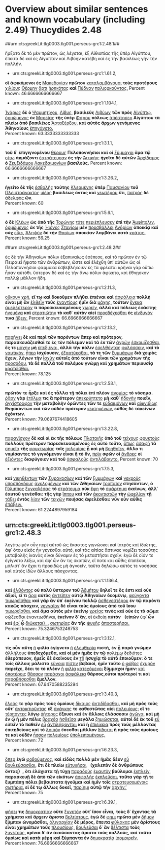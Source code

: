 # Overview about similar sentences and known vocabulary (including 2.49) Thucydides 2.48 #

##urn:cts:greekLit:tlg0003.tlg001.perseus-grc1:2.48.1##

ἤρξατο δὲ τὸ μὲν πρῶτον, ὡς λέγεται, ἐξ Αἰθιοπίας τῆς ὑπὲρ Αἰγύπτου, ἔπειτα δὲ καὶ ἐς Αἴγυπτον καὶ Λιβύην κατέβη καὶ ἐς τὴν βασιλέως γῆν τὴν πολλήν.


- urn:cts:greekLit:tlg0003.tlg001.perseus-grc1:1.61.2,

**οἳ** **ἀφικόμενοι** **ἐς** [Μακεδονίαν](http://www.perseus.tufts.edu/hopper/morph?l=Μακεδονίαν&la=greek#lexicon) **πρῶτον** [καταλαμβάνουσι](http://www.perseus.tufts.edu/hopper/morph?l=καταλαμβάνουσι&la=greek#lexicon) **τοὺς** **προτέρους** [χιλίους](http://www.perseus.tufts.edu/hopper/morph?l=χιλίους&la=greek#lexicon) [Θέρμην](http://www.perseus.tufts.edu/hopper/morph?l=Θέρμην&la=greek#lexicon) [ἄρτι](http://www.perseus.tufts.edu/hopper/morph?l=ἄρτι&la=greek#lexicon) [ᾑρηκότας](http://www.perseus.tufts.edu/hopper/morph?l=ᾑρηκότας&la=greek#lexicon) **καὶ** [Πύδναν](http://www.perseus.tufts.edu/hopper/morph?l=Πύδναν&la=greek#lexicon) [πολιορκοῦντας.](http://www.perseus.tufts.edu/hopper/morph?l=πολιορκοῦντας.&la=greek#lexicon)
Percent known: 46.6666666666667


- urn:cts:greekLit:tlg0003.tlg001.perseus-grc1:1.104.1,

[Ἰνάρως](http://www.perseus.tufts.edu/hopper/morph?l=Ἰνάρως&la=greek#lexicon) **δὲ** **ὁ** [Ψαμμητίχου,](http://www.perseus.tufts.edu/hopper/morph?l=Ψαμμητίχου,&la=greek#lexicon) [Λίβυς,](http://www.perseus.tufts.edu/hopper/morph?l=Λίβυς,&la=greek#lexicon) **βασιλεὺς** [Λιβύων](http://www.perseus.tufts.edu/hopper/morph?l=Λιβύων&la=greek#lexicon) **τῶν** **πρὸς** [Αἰγύπτῳ,](http://www.perseus.tufts.edu/hopper/morph?l=Αἰγύπτῳ,&la=greek#lexicon) [ὁρμώμενος](http://www.perseus.tufts.edu/hopper/morph?l=ὁρμώμενος&la=greek#lexicon) **ἐκ** [Μαρείας](http://www.perseus.tufts.edu/hopper/morph?l=Μαρείας&la=greek#lexicon) **τῆς** **ὑπὲρ** [Φάρου](http://www.perseus.tufts.edu/hopper/morph?l=Φάρου&la=greek#lexicon) **πόλεως** [ἀπέστησεν](http://www.perseus.tufts.edu/hopper/morph?l=ἀπέστησεν&la=greek#lexicon) **Αἰγύπτου** **τὰ** **πλείω** **ἀπὸ** **βασιλέως** [Ἀρταξέρξου,](http://www.perseus.tufts.edu/hopper/morph?l=Ἀρταξέρξου,&la=greek#lexicon) **καὶ** **αὐτὸς** **ἄρχων** **γενόμενος** **Ἀθηναίους** [ἐπηγάγετο.](http://www.perseus.tufts.edu/hopper/morph?l=ἐπηγάγετο.&la=greek#lexicon)	
Percent known: 63.3333333333333


- urn:cts:greekLit:tlg0003.tlg001.perseus-grc1:3.1.1,

**τοῦ** **δ᾽** **ἐπιγιγνομένου** [θέρους](http://www.perseus.tufts.edu/hopper/morph?l=θέρους&la=greek#lexicon) **Πελοποννήσιοι** **καὶ** **οἱ** [ξύμμαχοι](http://www.perseus.tufts.edu/hopper/morph?l=ξύμμαχοι&la=greek#lexicon) **ἅμα** **τῷ** [σίτῳ](http://www.perseus.tufts.edu/hopper/morph?l=σίτῳ&la=greek#lexicon) **ἀκμάζοντι** [ἐστράτευσαν](http://www.perseus.tufts.edu/hopper/morph?l=ἐστράτευσαν&la=greek#lexicon) **ἐς** **τὴν** [Ἀττικήν:](http://www.perseus.tufts.edu/hopper/morph?l=Ἀττικήν:&la=greek#lexicon) **ἡγεῖτο** **δὲ** **αὐτῶν** [Ἀρχίδαμος](http://www.perseus.tufts.edu/hopper/morph?l=Ἀρχίδαμος&la=greek#lexicon) **ὁ** [Ζευξιδάμου](http://www.perseus.tufts.edu/hopper/morph?l=Ζευξιδάμου&la=greek#lexicon) [Λακεδαιμονίων](http://www.perseus.tufts.edu/hopper/morph?l=Λακεδαιμονίων&la=greek#lexicon) **βασιλεύς.**	
Percent known: 66.6666666666667


- urn:cts:greekLit:tlg0003.tlg001.perseus-grc1:3.26.2,

**ἡγεῖτο** **δὲ** **τῆς** [ἐσβολῆς](http://www.perseus.tufts.edu/hopper/morph?l=ἐσβολῆς&la=greek#lexicon) **ταύτης** [Κλεομένης](http://www.perseus.tufts.edu/hopper/morph?l=Κλεομένης&la=greek#lexicon) **ὑπὲρ** [Παυσανίου](http://www.perseus.tufts.edu/hopper/morph?l=Παυσανίου&la=greek#lexicon) **τοῦ** [Πλειστοάνακτος](http://www.perseus.tufts.edu/hopper/morph?l=Πλειστοάνακτος&la=greek#lexicon) [υἱέος](http://www.perseus.tufts.edu/hopper/morph?l=υἱέος&la=greek#lexicon) **βασιλέως** **ὄντος** **καὶ** [νεωτέρου](http://www.perseus.tufts.edu/hopper/morph?l=νεωτέρου&la=greek#lexicon) **ἔτι,** [πατρὸς](http://www.perseus.tufts.edu/hopper/morph?l=πατρὸς&la=greek#lexicon) **δὲ** [ἀδελφὸς](http://www.perseus.tufts.edu/hopper/morph?l=ἀδελφὸς&la=greek#lexicon) **ὤν.**	
Percent known: 60


- urn:cts:greekLit:tlg0003.tlg001.perseus-grc1:5.6.1,

**ὁ** **δὲ** [Κλέων](http://www.perseus.tufts.edu/hopper/morph?l=Κλέων&la=greek#lexicon) **ὡς** **ἀπὸ** **τῆς** [Τορώνης](http://www.perseus.tufts.edu/hopper/morph?l=Τορώνης&la=greek#lexicon) [τότε](http://www.perseus.tufts.edu/hopper/morph?l=τότε&la=greek#lexicon) [περιέπλευσεν](http://www.perseus.tufts.edu/hopper/morph?l=περιέπλευσεν&la=greek#lexicon) **ἐπὶ** **τὴν** [Ἀμφίπολιν,](http://www.perseus.tufts.edu/hopper/morph?l=Ἀμφίπολιν,&la=greek#lexicon) [ὁρμώμενος](http://www.perseus.tufts.edu/hopper/morph?l=ὁρμώμενος&la=greek#lexicon) **ἐκ** **τῆς** [Ἠιόνος](http://www.perseus.tufts.edu/hopper/morph?l=Ἠιόνος&la=greek#lexicon) [Σταγίρῳ](http://www.perseus.tufts.edu/hopper/morph?l=Σταγίρῳ&la=greek#lexicon) **μὲν** [προσβάλλει](http://www.perseus.tufts.edu/hopper/morph?l=προσβάλλει&la=greek#lexicon) [Ἀνδρίων](http://www.perseus.tufts.edu/hopper/morph?l=Ἀνδρίων&la=greek#lexicon) **ἀποικίᾳ** **καὶ** **οὐχ** [εἷλε,](http://www.perseus.tufts.edu/hopper/morph?l=εἷλε,&la=greek#lexicon) [Ἀληψὸν](http://www.perseus.tufts.edu/hopper/morph?l=Ἀληψὸν&la=greek#lexicon) **δὲ** **τὴν** [Θασίων](http://www.perseus.tufts.edu/hopper/morph?l=Θασίων&la=greek#lexicon) **ἀποικίαν** **λαμβάνει** **κατὰ** [κράτος.](http://www.perseus.tufts.edu/hopper/morph?l=κράτος.&la=greek#lexicon)	
Percent known: 56.25

##urn:cts:greekLit:tlg0003.tlg001.perseus-grc1:2.48.2##

ἐς δὲ τὴν Ἀθηναίων πόλιν ἐξαπιναίως ἐσέπεσε, καὶ τὸ πρῶτον ἐν τῷ Πειραιεῖ ἥψατο τῶν ἀνθρώπων, ὥστε καὶ ἐλέχθη ὑπ᾽ αὐτῶν ὡς οἱ Πελοποννήσιοι φάρμακα ἐσβεβλήκοιεν ἐς τὰ φρέατα: κρῆναι γὰρ οὔπω ἦσαν αὐτόθι. ὕστερον δὲ καὶ ἐς τὴν ἄνω πόλιν ἀφίκετο, καὶ ἔθνῃσκον πολλῷ μᾶλλον ἤδη.


- urn:cts:greekLit:tlg0003.tlg001.perseus-grc1:2.11.3,

[οὔκουν](http://www.perseus.tufts.edu/hopper/morph?l=οὔκουν&la=greek#lexicon) [χρή,](http://www.perseus.tufts.edu/hopper/morph?l=χρή,&la=greek#lexicon) **εἴ** **τῳ** **καὶ** **δοκοῦμεν** **πλήθει** **ἐπιέναι** **καὶ** [ἀσφάλεια](http://www.perseus.tufts.edu/hopper/morph?l=ἀσφάλεια&la=greek#lexicon) **πολλὴ** **εἶναι** **μὴ** **ἂν** [ἐλθεῖν](http://www.perseus.tufts.edu/hopper/morph?l=ἐλθεῖν&la=greek#lexicon) **τοὺς** [ἐναντίους](http://www.perseus.tufts.edu/hopper/morph?l=ἐναντίους&la=greek#lexicon) **ἡμῖν** **διὰ** [μάχης,](http://www.perseus.tufts.edu/hopper/morph?l=μάχης,&la=greek#lexicon) **τούτων** [ἕνεκα](http://www.perseus.tufts.edu/hopper/morph?l=ἕνεκα&la=greek#lexicon) [ἀμελέστερόν](http://www.perseus.tufts.edu/hopper/morph?l=ἀμελέστερόν&la=greek#lexicon) **τι** **παρεσκευασμένους** [χωρεῖν,](http://www.perseus.tufts.edu/hopper/morph?l=χωρεῖν,&la=greek#lexicon) **ἀλλὰ** **καὶ** **πόλεως** **ἑκάστης** [ἡγεμόνα](http://www.perseus.tufts.edu/hopper/morph?l=ἡγεμόνα&la=greek#lexicon) **καὶ** [στρατιώτην](http://www.perseus.tufts.edu/hopper/morph?l=στρατιώτην&la=greek#lexicon) **τὸ** **καθ᾽** **αὑτὸν** **αἰεὶ** [προσδέχεσθαι](http://www.perseus.tufts.edu/hopper/morph?l=προσδέχεσθαι&la=greek#lexicon) **ἐς** [κίνδυνόν](http://www.perseus.tufts.edu/hopper/morph?l=κίνδυνόν&la=greek#lexicon) **τινα** [ἥξειν.](http://www.perseus.tufts.edu/hopper/morph?l=ἥξειν.&la=greek#lexicon)
Percent known: 66.6666666666667


- urn:cts:greekLit:tlg0003.tlg001.perseus-grc1:2.13.2,

[παρῄνει](http://www.perseus.tufts.edu/hopper/morph?l=παρῄνει&la=greek#lexicon) **δὲ** **καὶ** **περὶ** **τῶν** **παρόντων** **ἅπερ** **καὶ** **πρότερον,** **παρασκευάζεσθαί** **τε** **ἐς** **τὸν** **πόλεμον** **καὶ** **τὰ** **ἐκ** **τῶν** [ἀγρῶν](http://www.perseus.tufts.edu/hopper/morph?l=ἀγρῶν&la=greek#lexicon) [ἐσκομίζεσθαι,](http://www.perseus.tufts.edu/hopper/morph?l=ἐσκομίζεσθαι,&la=greek#lexicon) **ἔς** **τε** [μάχην](http://www.perseus.tufts.edu/hopper/morph?l=μάχην&la=greek#lexicon) **μὴ** [ἐπεξιέναι,](http://www.perseus.tufts.edu/hopper/morph?l=ἐπεξιέναι,&la=greek#lexicon) **ἀλλὰ** **τὴν** **πόλιν** [ἐσελθόντας](http://www.perseus.tufts.edu/hopper/morph?l=ἐσελθόντας&la=greek#lexicon) [φυλάσσειν,](http://www.perseus.tufts.edu/hopper/morph?l=φυλάσσειν,&la=greek#lexicon) **καὶ** **τὸ** [ναυτικόν,](http://www.perseus.tufts.edu/hopper/morph?l=ναυτικόν,&la=greek#lexicon) [ᾗπερ](http://www.perseus.tufts.edu/hopper/morph?l=ᾗπερ&la=greek#lexicon) **ἰσχύουσιν,** [ἐξαρτύεσθαι,](http://www.perseus.tufts.edu/hopper/morph?l=ἐξαρτύεσθαι,&la=greek#lexicon) **τά** **τε** **τῶν** [ξυμμάχων](http://www.perseus.tufts.edu/hopper/morph?l=ξυμμάχων&la=greek#lexicon) **διὰ** **χειρὸς** **ἔχειν,** **λέγων** **τὴν** [ἰσχὺν](http://www.perseus.tufts.edu/hopper/morph?l=ἰσχὺν&la=greek#lexicon) **αὐτοῖς** **ἀπὸ** **τούτων** **εἶναι** **τῶν** **χρημάτων** **τῆς** [προσόδου,](http://www.perseus.tufts.edu/hopper/morph?l=προσόδου,&la=greek#lexicon) **τὰ** **δὲ** **πολλὰ** **τοῦ** **πολέμου** **γνώμῃ** **καὶ** **χρημάτων** **περιουσίᾳ** [κρατεῖσθαι.](http://www.perseus.tufts.edu/hopper/morph?l=κρατεῖσθαι.&la=greek#lexicon)	
Percent known: 78.125


- urn:cts:greekLit:tlg0003.tlg001.perseus-grc1:2.53.1,

**πρῶτόν** **τε** **ἦρξε** **καὶ** **ἐς** **τἆλλα** **τῇ** **πόλει** **ἐπὶ** **πλέον** [ἀνομίας](http://www.perseus.tufts.edu/hopper/morph?l=ἀνομίας&la=greek#lexicon) **τὸ** **νόσημα.** [ῥᾷον](http://www.perseus.tufts.edu/hopper/morph?l=ῥᾷον&la=greek#lexicon) **γὰρ** [ἐτόλμα](http://www.perseus.tufts.edu/hopper/morph?l=ἐτόλμα&la=greek#lexicon) **τις** **ἃ** **πρότερον** [ἀπεκρύπτετο](http://www.perseus.tufts.edu/hopper/morph?l=ἀπεκρύπτετο&la=greek#lexicon) **μὴ** **καθ᾽** [ἡδονὴν](http://www.perseus.tufts.edu/hopper/morph?l=ἡδονὴν&la=greek#lexicon) **ποιεῖν,** [ἀγχίστροφον](http://www.perseus.tufts.edu/hopper/morph?l=ἀγχίστροφον&la=greek#lexicon) **τὴν** **μεταβολὴν** **ὁρῶντες** **τῶν** **τε** [εὐδαιμόνων](http://www.perseus.tufts.edu/hopper/morph?l=εὐδαιμόνων&la=greek#lexicon) **καὶ** [αἰφνιδίως](http://www.perseus.tufts.edu/hopper/morph?l=αἰφνιδίως&la=greek#lexicon) **θνῃσκόντων** **καὶ** **τῶν** **οὐδὲν** **πρότερον** [κεκτημένων,](http://www.perseus.tufts.edu/hopper/morph?l=κεκτημένων,&la=greek#lexicon) **εὐθὺς** **δὲ** **τἀκείνων** **ἐχόντων.**	
Percent known: 79.0697674418605


- urn:cts:greekLit:tlg0003.tlg001.perseus-grc1:3.22.8,

[παρανῖσχον](http://www.perseus.tufts.edu/hopper/morph?l=παρανῖσχον&la=greek#lexicon) **δὲ** **καὶ** **οἱ** **ἐκ** **τῆς** **πόλεως** [Πλαταιῆς](http://www.perseus.tufts.edu/hopper/morph?l=Πλαταιῆς&la=greek#lexicon) **ἀπὸ** **τοῦ** [τείχους](http://www.perseus.tufts.edu/hopper/morph?l=τείχους&la=greek#lexicon) [φρυκτοὺς](http://www.perseus.tufts.edu/hopper/morph?l=φρυκτοὺς&la=greek#lexicon) **πολλοὺς** **πρότερον** **παρεσκευασμένους** **ἐς** **αὐτὸ** **τοῦτο,** [ὅπως](http://www.perseus.tufts.edu/hopper/morph?l=ὅπως&la=greek#lexicon) [ἀσαφῆ](http://www.perseus.tufts.edu/hopper/morph?l=ἀσαφῆ&la=greek#lexicon) **τὰ** [σημεῖα](http://www.perseus.tufts.edu/hopper/morph?l=σημεῖα&la=greek#lexicon) **τῆς** [φρυκτωρίας](http://www.perseus.tufts.edu/hopper/morph?l=φρυκτωρίας&la=greek#lexicon) **τοῖς** [πολεμίοις](http://www.perseus.tufts.edu/hopper/morph?l=πολεμίοις&la=greek#lexicon) **ᾖ** **καὶ** **μὴ** [βοηθοῖεν,](http://www.perseus.tufts.edu/hopper/morph?l=βοηθοῖεν,&la=greek#lexicon) **ἄλλο** **τι** **νομίσαντες** **τὸ** **γιγνόμενον** **εἶναι** **ἢ** **τὸ** **ὄν,** [πρὶν](http://www.perseus.tufts.edu/hopper/morph?l=πρὶν&la=greek#lexicon) **σφῶν** **οἱ** [ἄνδρες](http://www.perseus.tufts.edu/hopper/morph?l=ἄνδρες&la=greek#lexicon) **οἱ** [ἐξιόντες](http://www.perseus.tufts.edu/hopper/morph?l=ἐξιόντες&la=greek#lexicon) **διαφύγοιεν** **καὶ** **τοῦ** [ἀσφαλοῦς](http://www.perseus.tufts.edu/hopper/morph?l=ἀσφαλοῦς&la=greek#lexicon) [ἀντιλάβοιντο.](http://www.perseus.tufts.edu/hopper/morph?l=ἀντιλάβοιντο.&la=greek#lexicon)	
Percent known: 70


- urn:cts:greekLit:tlg0003.tlg001.perseus-grc1:7.5.3,

**καὶ** [νικηθέντων](http://www.perseus.tufts.edu/hopper/morph?l=νικηθέντων&la=greek#lexicon) **τῶν** [Συρακοσίων](http://www.perseus.tufts.edu/hopper/morph?l=Συρακοσίων&la=greek#lexicon) **καὶ** **τῶν** [ξυμμάχων](http://www.perseus.tufts.edu/hopper/morph?l=ξυμμάχων&la=greek#lexicon) **καὶ** [νεκροὺς](http://www.perseus.tufts.edu/hopper/morph?l=νεκροὺς&la=greek#lexicon) [ὑποσπόνδους](http://www.perseus.tufts.edu/hopper/morph?l=ὑποσπόνδους&la=greek#lexicon) [ἀνελομένων](http://www.perseus.tufts.edu/hopper/morph?l=ἀνελομένων&la=greek#lexicon) **καὶ** **τῶν** **Ἀθηναίων** [τροπαῖον](http://www.perseus.tufts.edu/hopper/morph?l=τροπαῖον&la=greek#lexicon) **στησάντων,** **ὁ** [Γύλιππος](http://www.perseus.tufts.edu/hopper/morph?l=Γύλιππος&la=greek#lexicon) [ξυγκαλέσας](http://www.perseus.tufts.edu/hopper/morph?l=ξυγκαλέσας&la=greek#lexicon) **τὸ** [στράτευμα](http://www.perseus.tufts.edu/hopper/morph?l=στράτευμα&la=greek#lexicon) **οὐκ** [ἔφη](http://www.perseus.tufts.edu/hopper/morph?l=ἔφη&la=greek#lexicon) **τὸ** [ἁμάρτημα](http://www.perseus.tufts.edu/hopper/morph?l=ἁμάρτημα&la=greek#lexicon) **ἐκείνων,** **ἀλλ᾽** **ἑαυτοῦ** **γενέσθαι:** **τῆς** **γὰρ** [ἵππου](http://www.perseus.tufts.edu/hopper/morph?l=ἵππου&la=greek#lexicon) **καὶ** **τῶν** [ἀκοντιστῶν](http://www.perseus.tufts.edu/hopper/morph?l=ἀκοντιστῶν&la=greek#lexicon) **τὴν** [ὠφελίαν](http://www.perseus.tufts.edu/hopper/morph?l=ὠφελίαν&la=greek#lexicon) **τῇ** [τάξει](http://www.perseus.tufts.edu/hopper/morph?l=τάξει&la=greek#lexicon) **ἐντὸς** [λίαν](http://www.perseus.tufts.edu/hopper/morph?l=λίαν&la=greek#lexicon) **τῶν** [τειχῶν](http://www.perseus.tufts.edu/hopper/morph?l=τειχῶν&la=greek#lexicon) **ποιήσας** **ἀφελέσθαι:** **νῦν** **οὖν** **αὖθις** [ἐπάξειν.](http://www.perseus.tufts.edu/hopper/morph?l=ἐπάξειν.&la=greek#lexicon)	
Percent known: 61.2244897959184

## urn:cts:greekLit:tlg0003.tlg001.perseus-grc1:2.48.3 ## 

λεγέτω μὲν οὖν περὶ αὐτοῦ ὡς ἕκαστος γιγνώσκει καὶ ἰατρὸς καὶ ἰδιώτης, ἀφ᾽ ὅτου εἰκὸς ἦν γενέσθαι αὐτό, καὶ τὰς αἰτίας ἅστινας νομίζει τοσαύτης μεταβολῆς ἱκανὰς εἶναι δύναμιν ἐς τὸ μεταστῆσαι σχεῖν: ἐγὼ δὲ οἷόν τε ἐγίγνετο λέξω, καὶ ἀφ᾽ ὧν ἄν τις σκοπῶν, εἴ ποτε καὶ αὖθις ἐπιπέσοι, μάλιστ᾽ ἂν ἔχοι τι προειδὼς μὴ ἀγνοεῖν, ταῦτα δηλώσω αὐτός τε νοσήσας καὶ αὐτὸς ἰδὼν ἄλλους πάσχοντας.

- urn:cts:greekLit:tlg0003.tlg001.perseus-grc1:1.136.4,

**καὶ** [ἐλθόντος](http://www.perseus.tufts.edu/hopper/morph?l=ἐλθόντος&la=greek#lexicon) **οὐ** **πολὺ** **ὕστερον** **τοῦ** [Ἀδμήτου](http://www.perseus.tufts.edu/hopper/morph?l=Ἀδμήτου&la=greek#lexicon) **δηλοῖ** **τε** **ὅς** **ἐστι** **καὶ** **οὐκ** **ἀξιοῖ,** **εἴ** **τι** [ἄρα](http://www.perseus.tufts.edu/hopper/morph?l=ἄρα&la=greek#lexicon) **αὐτὸς** [ἀντεῖπεν](http://www.perseus.tufts.edu/hopper/morph?l=ἀντεῖπεν&la=greek#lexicon) **αὐτῷ** **Ἀθηναίων** **δεομένῳ,** [φεύγοντα](http://www.perseus.tufts.edu/hopper/morph?l=φεύγοντα&la=greek#lexicon) [τιμωρεῖσθαι:](http://www.perseus.tufts.edu/hopper/morph?l=τιμωρεῖσθαι:&la=greek#lexicon) **καὶ** **γὰρ** **ἂν** **ὑπ᾽** **ἐκείνου** **πολλῷ** [ἀσθενεστέρου](http://www.perseus.tufts.edu/hopper/morph?l=ἀσθενεστέρου&la=greek#lexicon) **ἐν** **τῷ** **παρόντι** **κακῶς** **πάσχειν,** [γενναῖον](http://www.perseus.tufts.edu/hopper/morph?l=γενναῖον&la=greek#lexicon) **δὲ** **εἶναι** **τοὺς** **ὁμοίους** **ἀπὸ** **τοῦ** **ἴσου** [τιμωρεῖσθαι.](http://www.perseus.tufts.edu/hopper/morph?l=τιμωρεῖσθαι.&la=greek#lexicon) **καὶ** **ἅμα** **αὐτὸς** **μὲν** **ἐκείνῳ** [χρείας](http://www.perseus.tufts.edu/hopper/morph?l=χρείας&la=greek#lexicon) **τινὸς** **καὶ** **οὐκ** **ἐς** **τὸ** **σῶμα** [σῴζεσθαι](http://www.perseus.tufts.edu/hopper/morph?l=σῴζεσθαι&la=greek#lexicon) [ἐναντιωθῆναι,](http://www.perseus.tufts.edu/hopper/morph?l=ἐναντιωθῆναι,&la=greek#lexicon) **ἐκεῖνον** **δ᾽** **ἄν,** **εἰ** [ἐκδοίη](http://www.perseus.tufts.edu/hopper/morph?l=ἐκδοίη&la=greek#lexicon) **αὐτόν** **（εἰπὼν** [ὑφ᾽](http://www.perseus.tufts.edu/hopper/morph?l=ὑφ᾽&la=greek#lexicon) **ὧν** **καὶ** [ἐφ᾽](http://www.perseus.tufts.edu/hopper/morph?l=ἐφ᾽&la=greek#lexicon) **ᾧ** [διώκεται）,](http://www.perseus.tufts.edu/hopper/morph?l=διώκεται）,&la=greek#lexicon) [σωτηρίας](http://www.perseus.tufts.edu/hopper/morph?l=σωτηρίας&la=greek#lexicon) **ἂν** **τῆς** [ψυχῆς](http://www.perseus.tufts.edu/hopper/morph?l=ψυχῆς&la=greek#lexicon) [ἀποστερῆσαι.](http://www.perseus.tufts.edu/hopper/morph?l=ἀποστερῆσαι.&la=greek#lexicon)	
Percent known: 75.3246753246753


- urn:cts:greekLit:tlg0003.tlg001.perseus-grc1:3.12.1,

[](http://www.perseus.tufts.edu/hopper/morph?l=&la=greek#lexicon) **τίς** **οὖν** **αὕτη** [ἢ](http://www.perseus.tufts.edu/hopper/morph?l=ἢ&la=greek#lexicon) **φιλία** **ἐγίγνετο** [ἢ](http://www.perseus.tufts.edu/hopper/morph?l=ἢ&la=greek#lexicon) [ἐλευθερία](http://www.perseus.tufts.edu/hopper/morph?l=ἐλευθερία&la=greek#lexicon) **πιστή,** **ἐν** **ᾗ** **παρὰ** **γνώμην** [ἀλλήλους](http://www.perseus.tufts.edu/hopper/morph?l=ἀλλήλους&la=greek#lexicon) **ὑπεδεχόμεθα,** **καὶ** **οἱ** **μὲν** **ἡμᾶς** **ἐν** **τῷ** [πολέμῳ](http://www.perseus.tufts.edu/hopper/morph?l=πολέμῳ&la=greek#lexicon) [δεδιότες](http://www.perseus.tufts.edu/hopper/morph?l=δεδιότες&la=greek#lexicon) **ἐθεράπευον,** **ἡμεῖς** **δὲ** **ἐκείνους** **ἐν** [τῇ](http://www.perseus.tufts.edu/hopper/morph?l=τῇ&la=greek#lexicon) **ἡσυχίᾳ** **τὸ** **αὐτὸ** **ἐποιοῦμεν:** **ὅ** **τε** **τοῖς** **ἄλλοις** **μάλιστα** [εὔνοια](http://www.perseus.tufts.edu/hopper/morph?l=εὔνοια&la=greek#lexicon) [πίστιν](http://www.perseus.tufts.edu/hopper/morph?l=πίστιν&la=greek#lexicon) **βεβαιοῖ,** **ἡμῖν** **τοῦτο** [ὁ](http://www.perseus.tufts.edu/hopper/morph?l=ὁ&la=greek#lexicon) [φόβος](http://www.perseus.tufts.edu/hopper/morph?l=φόβος&la=greek#lexicon) [ἐχυρὸν](http://www.perseus.tufts.edu/hopper/morph?l=ἐχυρὸν&la=greek#lexicon) **παρεῖχε,** **δέει** **τε** **τὸ** **πλέον** [ἢ](http://www.perseus.tufts.edu/hopper/morph?l=ἢ&la=greek#lexicon) [φιλίᾳ](http://www.perseus.tufts.edu/hopper/morph?l=φιλίᾳ&la=greek#lexicon) [κατεχόμενοι](http://www.perseus.tufts.edu/hopper/morph?l=κατεχόμενοι&la=greek#lexicon) **ξύμμαχοι** **ἦμεν:** [καὶ](http://www.perseus.tufts.edu/hopper/morph?l=καὶ&la=greek#lexicon) [ὁποτέροις](http://www.perseus.tufts.edu/hopper/morph?l=ὁποτέροις&la=greek#lexicon) [θᾶσσον](http://www.perseus.tufts.edu/hopper/morph?l=θᾶσσον&la=greek#lexicon) [παράσχοι](http://www.perseus.tufts.edu/hopper/morph?l=παράσχοι&la=greek#lexicon) [ἀσφάλεια](http://www.perseus.tufts.edu/hopper/morph?l=ἀσφάλεια&la=greek#lexicon) **θάρσος,οὗτοι** **πρότεροί** **τι** **καὶ** [παραβήσεσθαι](http://www.perseus.tufts.edu/hopper/morph?l=παραβήσεσθαι&la=greek#lexicon) **ἔμελλον.**	
Percent known: 67.6470588235294


- urn:cts:greekLit:tlg0003.tlg001.perseus-grc1:3.40.3,

[ἔλεός](http://www.perseus.tufts.edu/hopper/morph?l=ἔλεός&la=greek#lexicon) **τε** **γὰρ** **πρὸς** **τοὺς** **ὁμοίους** [δίκαιος](http://www.perseus.tufts.edu/hopper/morph?l=δίκαιος&la=greek#lexicon) [ἀντιδίδοσθαι,](http://www.perseus.tufts.edu/hopper/morph?l=ἀντιδίδοσθαι,&la=greek#lexicon) **καὶ** **μὴ** **πρὸς** **τοὺς** **οὔτ᾽** [ἀντοικτιοῦντας](http://www.perseus.tufts.edu/hopper/morph?l=ἀντοικτιοῦντας&la=greek#lexicon) **ἐξ** [ἀνάγκης](http://www.perseus.tufts.edu/hopper/morph?l=ἀνάγκης&la=greek#lexicon) **τε** **καθεστῶτας** **αἰεὶ** [πολεμίους:](http://www.perseus.tufts.edu/hopper/morph?l=πολεμίους:&la=greek#lexicon) **οἵ** **τε** [τέρποντες](http://www.perseus.tufts.edu/hopper/morph?l=τέρποντες&la=greek#lexicon) **λόγῳ** [ῥήτορες](http://www.perseus.tufts.edu/hopper/morph?l=ῥήτορες&la=greek#lexicon) **ἕξουσι** **καὶ** **ἐν** **ἄλλοις** **ἐλάσσοσιν** [ἀγῶνα,](http://www.perseus.tufts.edu/hopper/morph?l=ἀγῶνα,&la=greek#lexicon) **καὶ** **μὴ** **ἐν** **ᾧ** **ἡ** **μὲν** **πόλις** [βραχέα](http://www.perseus.tufts.edu/hopper/morph?l=βραχέα&la=greek#lexicon) [ἡσθεῖσα](http://www.perseus.tufts.edu/hopper/morph?l=ἡσθεῖσα&la=greek#lexicon) **μεγάλα** [ζημιώσεται,](http://www.perseus.tufts.edu/hopper/morph?l=ζημιώσεται,&la=greek#lexicon) **αὐτοὶ** **δὲ** **ἐκ** **τοῦ** [εὖ](http://www.perseus.tufts.edu/hopper/morph?l=εὖ&la=greek#lexicon) **εἰπεῖν** **τὸ** **παθεῖν** [εὖ](http://www.perseus.tufts.edu/hopper/morph?l=εὖ&la=greek#lexicon) [ἀντιλήψονται:](http://www.perseus.tufts.edu/hopper/morph?l=ἀντιλήψονται:&la=greek#lexicon) **καὶ** **ἡ** [ἐπιείκεια](http://www.perseus.tufts.edu/hopper/morph?l=ἐπιείκεια&la=greek#lexicon) **πρὸς** **τοὺς** **μέλλοντας** **ἐπιτηδείους** **καὶ** **τὸ** [λοιπὸν](http://www.perseus.tufts.edu/hopper/morph?l=λοιπὸν&la=greek#lexicon) **ἔσεσθαι** **μᾶλλον** [δίδοται](http://www.perseus.tufts.edu/hopper/morph?l=δίδοται&la=greek#lexicon) **ἢ** **πρὸς** **τοὺς** **ὁμοίους** **τε** **καὶ** **οὐδὲν** [ἧσσον](http://www.perseus.tufts.edu/hopper/morph?l=ἧσσον&la=greek#lexicon) [πολεμίους](http://www.perseus.tufts.edu/hopper/morph?l=πολεμίους&la=greek#lexicon) [ὑπολειπομένους.](http://www.perseus.tufts.edu/hopper/morph?l=ὑπολειπομένους.&la=greek#lexicon)	
Percent known: 72


- urn:cts:greekLit:tlg0003.tlg001.perseus-grc1:6.23.3,

[ὅπερ](http://www.perseus.tufts.edu/hopper/morph?l=ὅπερ&la=greek#lexicon) **ἐγὼ** [φοβούμενος,](http://www.perseus.tufts.edu/hopper/morph?l=φοβούμενος,&la=greek#lexicon) **καὶ** **εἰδὼς** **πολλὰ** **μὲν** **ἡμᾶς** **δέον** [εὖ](http://www.perseus.tufts.edu/hopper/morph?l=εὖ&la=greek#lexicon) [βουλεύσασθαι,](http://www.perseus.tufts.edu/hopper/morph?l=βουλεύσασθαι,&la=greek#lexicon) **ἔτι** **δὲ** **πλείω** [εὐτυχῆσαι](http://www.perseus.tufts.edu/hopper/morph?l=εὐτυχῆσαι&la=greek#lexicon) **（χαλεπὸν** **δὲ** **ἀνθρώπους** **ὄντας）,** **ὅτι** **ἐλάχιστα** **τῇ** **τύχῃ** [παραδοὺς](http://www.perseus.tufts.edu/hopper/morph?l=παραδοὺς&la=greek#lexicon) [ἐμαυτὸν](http://www.perseus.tufts.edu/hopper/morph?l=ἐμαυτὸν&la=greek#lexicon) **βούλομαι** [ἐκπλεῖν,](http://www.perseus.tufts.edu/hopper/morph?l=ἐκπλεῖν,&la=greek#lexicon) **παρασκευῇ** **δὲ** **ἀπὸ** **τῶν** **εἰκότων** [ἀσφαλὴς](http://www.perseus.tufts.edu/hopper/morph?l=ἀσφαλὴς&la=greek#lexicon) [ἐκπλεῦσαι.](http://www.perseus.tufts.edu/hopper/morph?l=ἐκπλεῦσαι.&la=greek#lexicon) **ταῦτα** **γὰρ** **τῇ** **τε** **ξυμπάσῃ** **πόλει** **βεβαιότατα** **ἡγοῦμαι** **καὶ** **ἡμῖν** **τοῖς** [στρατευσομένοις](http://www.perseus.tufts.edu/hopper/morph?l=στρατευσομένοις&la=greek#lexicon) [σωτήρια.](http://www.perseus.tufts.edu/hopper/morph?l=σωτήρια.&la=greek#lexicon) **εἰ** **δέ** **τῳ** **ἄλλως** **δοκεῖ,** [παρίημι](http://www.perseus.tufts.edu/hopper/morph?l=παρίημι&la=greek#lexicon) **αὐτῷ** **τὴν** [ἀρχήν.’](http://www.perseus.tufts.edu/hopper/morph?l=ἀρχήν.’&la=greek#lexicon)	
Percent known: 75


- urn:cts:greekLit:tlg0003.tlg001.perseus-grc1:6.39.1,

[φήσει](http://www.perseus.tufts.edu/hopper/morph?l=φήσει&la=greek#lexicon) **τις** [δημοκρατίαν](http://www.perseus.tufts.edu/hopper/morph?l=δημοκρατίαν&la=greek#lexicon) **οὔτε** [ξυνετὸν](http://www.perseus.tufts.edu/hopper/morph?l=ξυνετὸν&la=greek#lexicon) **οὔτ᾽** **ἴσον** **εἶναι,** **τοὺς** **δ᾽** **ἔχοντας** **τὰ** **χρήματα** **καὶ** **ἄρχειν** **ἄριστα** [βελτίστους.](http://www.perseus.tufts.edu/hopper/morph?l=βελτίστους.&la=greek#lexicon) **ἐγὼ** **δέ** [φημι](http://www.perseus.tufts.edu/hopper/morph?l=φημι&la=greek#lexicon) **πρῶτα** **μὲν** [δῆμον](http://www.perseus.tufts.edu/hopper/morph?l=δῆμον&la=greek#lexicon) **ξύμπαν** **ὠνομάσθαι,** [ὀλιγαρχίαν](http://www.perseus.tufts.edu/hopper/morph?l=ὀλιγαρχίαν&la=greek#lexicon) **δὲ** **μέρος,** **ἔπειτα** [φύλακας](http://www.perseus.tufts.edu/hopper/morph?l=φύλακας&la=greek#lexicon) **μὲν** **ἀρίστους** **εἶναι** **χρημάτων** **τοὺς** [πλουσίους,](http://www.perseus.tufts.edu/hopper/morph?l=πλουσίους,&la=greek#lexicon) [βουλεῦσαι](http://www.perseus.tufts.edu/hopper/morph?l=βουλεῦσαι&la=greek#lexicon) **δ᾽** **ἂν** [βέλτιστα](http://www.perseus.tufts.edu/hopper/morph?l=βέλτιστα&la=greek#lexicon) **τοὺς** [ξυνετούς,](http://www.perseus.tufts.edu/hopper/morph?l=ξυνετούς,&la=greek#lexicon) **κρῖναι** **δ᾽** **ἂν** **ἀκούσαντας** **ἄριστα** **τοὺς** **πολλούς,** **καὶ** **ταῦτα** **ὁμοίως** **καὶ** **κατὰ** **μέρη** **καὶ** **ξύμπαντα** **ἐν** [δημοκρατίᾳ](http://www.perseus.tufts.edu/hopper/morph?l=δημοκρατίᾳ&la=greek#lexicon) [ἰσομοιρεῖν.](http://www.perseus.tufts.edu/hopper/morph?l=ἰσομοιρεῖν.&la=greek#lexicon)	
Percent known: 76.6666666666667
